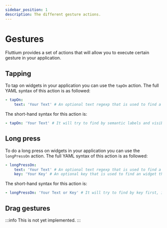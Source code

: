 ```yaml
---
sidebar_position: 1
description: The different gesture actions.
---
```


# Gestures

Fluttium provides a set of actions that will allow you to execute certain gesture in your
application.

## Tapping

To tap on widgets in your application you can use the `tapOn` action. The full YAML syntax of this
action is as followed:

```yaml
- tapOn:
    text: 'Your Text' # An optional text regexp that is used to find a widget by semantic labels and visible text
```

The short-hand syntax for this action is:

```yaml
- tapOn: 'Your Text' # It will try to find by semantic labels and visible text
```

## Long press

To do a long press on widgets in your application you can use the `longPressOn` action. The full 
YAML syntax of this action is as followed:

```yaml
- longPressOn:
    text: 'Your Text' # An optional text regexp that is used to find a widget by semantic labels and visible text
    key: 'Your Key' # An optional key that is used to find an widget that has the given key
```

The short-hand syntax for this action is:

```yaml
- longPressOn: 'Your Text or Key' # It will try to find by key first, if none is found it will try semantic labels and visible text
```

## Drag gestures

:::info
This is not yet implemented.
:::
